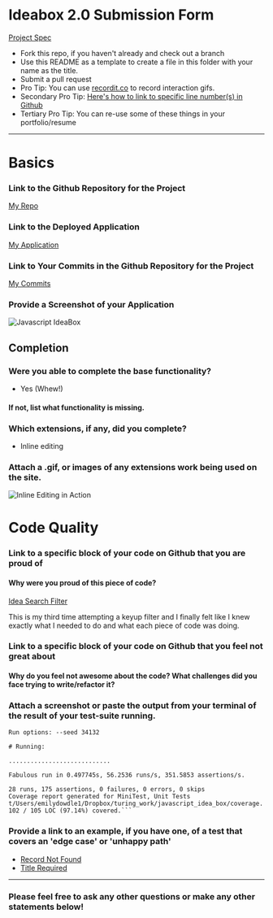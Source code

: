 # Ideabox 2.0 Submission Form
[Project Spec](https://github.com/turingschool/curriculum/blob/master/source/projects/revenge_of_idea_box.markdown)

* Fork this repo, if you haven't already and check out a branch
* Use this README as a template to create a file in this folder with your name as the title.
* Submit a pull request
* Pro Tip: You can use [recordit.co](http://recordit.co/) to record interaction gifs.
* Secondary Pro Tip: [Here's how to link to specific line number(s) in Github](http://stackoverflow.com/questions/23821235/how-to-link-to-specific-line-number-on-github)
* Tertiary Pro Tip: You can re-use some of these things in your portfolio/resume

------

# Basics

### Link to the Github Repository for the Project
[My Repo](https://github.com/emilydowdle/idea-box-javascript)

### Link to the Deployed Application
[My Application](https://idea-box-javascript.herokuapp.com/)

### Link to Your Commits in the Github Repository for the Project
[My Commits](https://github.com/emilydowdle/idea-box-javascript/commits/master)

### Provide a Screenshot of your Application
![Javascript IdeaBox](http://static1.squarespace.com/static/55d22bc9e4b04baeaff0fcf5/t/56b3820ba3360ce530d4ed8e/1454604819088/?format=2500w)

## Completion

### Were you able to complete the base functionality?

* Yes (Whew!)

#### If not, list what functionality is missing.

### Which extensions, if any, did you complete?

* Inline editing

### Attach a .gif, or images of any extensions work being used on the site.

![Inline Editing in Action](http://g.recordit.co/AC56cMuA0g.gif)

# Code Quality

### Link to a specific block of your code on Github that you are proud of
#### Why were you proud of this piece of code?

[Idea Search Filter](https://github.com/emilydowdle/idea-box-javascript/blob/master/app/assets/javascripts/home_index.js#L206-L220)

This is my third time attempting a keyup filter and I finally felt like I knew exactly what I needed to do and what each piece of code was doing.

### Link to a specific block of your code on Github that you feel not great about
#### Why do you feel not awesome about the code? What challenges did you face trying to write/refactor it?

### Attach a screenshot or paste the output from your terminal of the result of your test-suite running.

    Run options: --seed 34132

    # Running:

    ............................

    Fabulous run in 0.497745s, 56.2536 runs/s, 351.5853 assertions/s.

    28 runs, 175 assertions, 0 failures, 0 errors, 0 skips
    Coverage report generated for MiniTest, Unit Tests t/Users/emilydowdle1/Dropbox/turing_work/javascript_idea_box/coverage. 102 / 105 LOC (97.14%) covered.```

### Provide a link to an example, if you have one, of a test that covers an 'edge case' or 'unhappy path'

* [Record Not Found ](https://github.com/emilydowdle/idea-box-javascript/blob/master/test/controllers/api/v1/ideas_controller_test.rb#L41-L48)
* [Title Required](https://github.com/emilydowdle/idea-box-javascript/blob/master/test/controllers/api/v1/ideas_controller_test.rb#L79-L86)

-----

### Please feel free to ask any other questions or make any other statements below!
